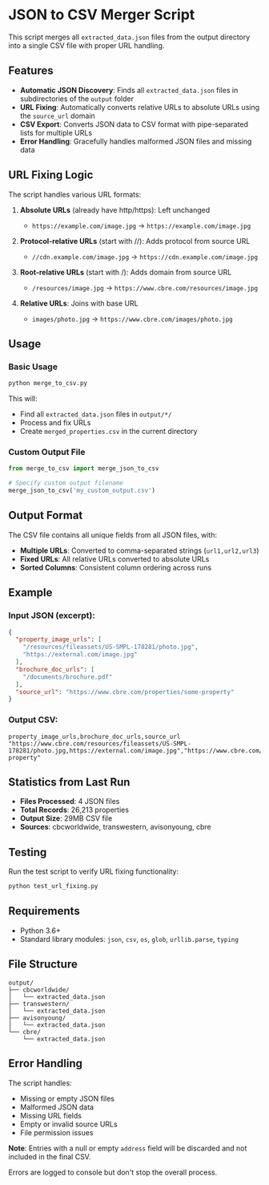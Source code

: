 # JSON to CSV Merger Script

This script merges all `extracted_data.json` files from the output directory into a single CSV file with proper URL handling.

## Features

- **Automatic JSON Discovery**: Finds all `extracted_data.json` files in subdirectories of the `output` folder
- **URL Fixing**: Automatically converts relative URLs to absolute URLs using the `source_url` domain
- **CSV Export**: Converts JSON data to CSV format with pipe-separated lists for multiple URLs
- **Error Handling**: Gracefully handles malformed JSON files and missing data

## URL Fixing Logic

The script handles various URL formats:

1. **Absolute URLs** (already have http/https): Left unchanged
   - `https://example.com/image.jpg` → `https://example.com/image.jpg`

2. **Protocol-relative URLs** (start with //): Adds protocol from source URL
   - `//cdn.example.com/image.jpg` → `https://cdn.example.com/image.jpg`

3. **Root-relative URLs** (start with /): Adds domain from source URL
   - `/resources/image.jpg` → `https://www.cbre.com/resources/image.jpg`

4. **Relative URLs**: Joins with base URL
   - `images/photo.jpg` → `https://www.cbre.com/images/photo.jpg`

## Usage

### Basic Usage

```bash
python merge_to_csv.py
```

This will:
- Find all `extracted_data.json` files in `output/*/`
- Process and fix URLs
- Create `merged_properties.csv` in the current directory

### Custom Output File

```python
from merge_to_csv import merge_json_to_csv

# Specify custom output filename
merge_json_to_csv('my_custom_output.csv')
```

## Output Format

The CSV file contains all unique fields from all JSON files, with:
- **Multiple URLs**: Converted to comma-separated strings (`url1,url2,url3`)
- **Fixed URLs**: All relative URLs converted to absolute URLs
- **Sorted Columns**: Consistent column ordering across runs

## Example

### Input JSON (excerpt):
```json
{
  "property_image_urls": [
    "/resources/fileassets/US-SMPL-178281/photo.jpg",
    "https://external.com/image.jpg"
  ],
  "brochure_doc_urls": [
    "/documents/brochure.pdf"
  ],
  "source_url": "https://www.cbre.com/properties/some-property"
}
```

### Output CSV:
```csv
property_image_urls,brochure_doc_urls,source_url
"https://www.cbre.com/resources/fileassets/US-SMPL-178281/photo.jpg,https://external.com/image.jpg","https://www.cbre.com/documents/brochure.pdf","https://www.cbre.com/properties/some-property"
```

## Statistics from Last Run

- **Files Processed**: 4 JSON files
- **Total Records**: 26,213 properties
- **Output Size**: 29MB CSV file
- **Sources**: cbcworldwide, transwestern, avisonyoung, cbre

## Testing

Run the test script to verify URL fixing functionality:

```bash
python test_url_fixing.py
```

## Requirements

- Python 3.6+
- Standard library modules: `json`, `csv`, `os`, `glob`, `urllib.parse`, `typing`

## File Structure

```
output/
├── cbcworldwide/
│   └── extracted_data.json
├── transwestern/
│   └── extracted_data.json
├── avisonyoung/
│   └── extracted_data.json
└── cbre/
    └── extracted_data.json
```

## Error Handling

The script handles:
- Missing or empty JSON files
- Malformed JSON data
- Missing URL fields
- Empty or invalid source URLs
- File permission issues

**Note**: Entries with a null or empty `address` field will be discarded and not included in the final CSV.

Errors are logged to console but don't stop the overall process. 